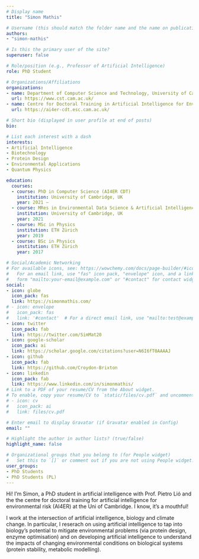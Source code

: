 ```yaml
---
# Display name
title: "Simon Mathis"

# Username (this should match the folder name and the name on publications)
authors:
- "simon-mathis"

# Is this the primary user of the site?
superuser: false

# Role/position (e.g., Professor of Artificial Intelligence)
role: PhD Student

# Organizations/Affiliations
organizations:
- name: Department of Computer Science and Technology, University of Cambridge
  url: https://www.cst.cam.ac.uk/
- name: Centre for Doctoral Training in Artificial Intelligence for Environmental Risks
  url: https://ai4er-cdt.esc.cam.ac.uk/

# Short bio (displayed in user profile at end of posts)
bio: 

# List each interest with a dash
interests:
- Artificial Intelligence
- Biotechnology
- Protein Design
- Environmental Applications
- Quantum Physics

education:
  courses:
  - course: PhD in Computer Science (AI4ER CDT)
    institution: University of Cambridge, UK
    year: 2021 –
  - course: MRes in Environmental Data Science & Artificial Intelligence (AI4ER CDT)
    institution: University of Cambridge, UK
    year: 2021
  - course: MSc in Physics
    institution: ETH Zürich
    year: 2019
  - course: BSc in Physics
    institution: ETH Zürich
    year: 2017

# Social/Academic Networking
# For available icons, see: https://wowchemy.com/docs/page-builder/#icons
#   For an email link, use "fas" icon pack, "envelope" icon, and a link in the
#   form "mailto:your-email@example.com" or "#contact" for contact widget.
social:
- icon: globe
  icon_pack: fas
  link: https://simonmathis.com/
# - icon: envelope
#   icon_pack: fas
#   link: '#contact'  # For a direct email link, use "mailto:test@example.org".
- icon: twitter
  icon_pack: fab
  link: https://twitter.com/SimMat20
- icon: google-scholar
  icon_pack: ai
  link: https://scholar.google.com/citations?user=N6I6fT0AAAAJ
- icon: github
  icon_pack: fab
  link: https://github.com/Croydon-Brixton
- icon: linkedin
  icon_pack: fab
  link: https://www.linkedin.com/in/simonmathis/
# Link to a PDF of your resume/CV from the About widget.
# To enable, copy your resume/CV to `static/files/cv.pdf` and uncomment the lines below.
# - icon: cv
#   icon_pack: ai
#   link: files/cv.pdf

# Enter email to display Gravatar (if Gravatar enabled in Config)
email: ""

# Highlight the author in author lists? (true/false)
highlight_name: false

# Organizational groups that you belong to (for People widget)
#   Set this to `[]` or comment out if you are not using People widget.
user_groups:
- PhD Students
- PhD Students (PL)
---
```


Hi! I’m Simon, a PhD student in artificial intelligence with Prof. Pietro Lió and the the centre for doctoral training for artificial intelligence for environmental risk (AI4ER) at the Uni of Cambridge. I know, it’s a mouthful!

I work at the intersection of artificial intelligence, biology and climate change. In particular, I reserach on using artificial intelligence to tap into biology’s potential to mitigate environmental problems (via protein design, enzyme optimisation) and on developing artificial intelligence to understand the impacts of changing environmental conditions on biological systems (protein stability, metabolic modelling).
